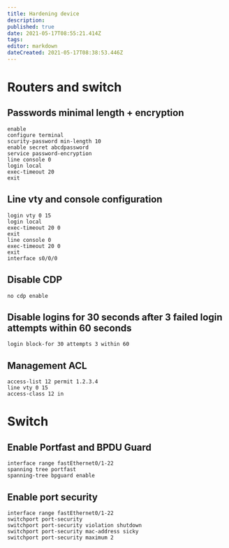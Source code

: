 ```yaml
---
title: Hardening device
description: 
published: true
date: 2021-05-17T08:55:21.414Z
tags: 
editor: markdown
dateCreated: 2021-05-17T08:38:53.446Z
---
```


# Routers and switch
## Passwords minimal length + encryption
```
enable
configure terminal
scurity-password min-length 10
enable secret abcdpassword
service password-encryption
line console 0
login local
exec-timeout 20
exit
```

## Line vty and console configuration
```
login vty 0 15
login local
exec-timeout 20 0
exit
line console 0
exec-timeout 20 0
exit
interface s0/0/0
```


## Disable CDP
```
no cdp enable
```

## Disable logins for 30 seconds after 3 failed login attempts within 60 seconds

```
login block-for 30 attempts 3 within 60
```

## Management ACL

```
access-list 12 permit 1.2.3.4
line vty 0 15
access-class 12 in
```

# Switch

## Enable Portfast and BPDU Guard

```
interface range fastEthernet0/1-22
spanning tree portfast
spanning-tree bpguard enable
```

## Enable port security

```
interface range fastEthernet0/1-22
switchport port-security
switchport port-security violation shutdown
switchport port-security mac-address sicky
switchport port-security maximum 2
```